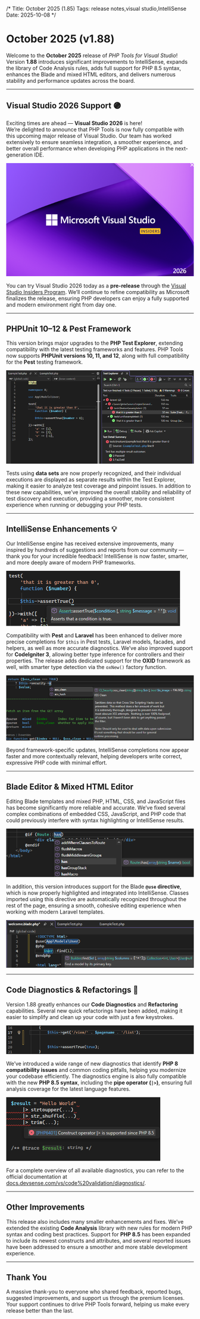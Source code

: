 /*
Title: October 2025 (1.85)
Tags: release notes,visual studio,IntelliSense
Date: 2025-10-08
*/

# October 2025 (v1.88)

Welcome to the **October 2025** release of _PHP Tools for Visual Studio_!  
Version **1.88** introduces significant improvements to IntelliSense, expands the library of Code Analysis rules, adds full support for PHP 8.5 syntax, enhances the Blade and mixed HTML editors, and delivers numerous stability and performance updates across the board.

---

## Visual Studio 2026 Support 🟣

Exciting times are ahead — **Visual Studio 2026** is here!  
We’re delighted to announce that PHP Tools is now fully compatible with this upcoming major release of Visual Studio. Our team has worked extensively to ensure seamless integration, a smoother experience, and better overall performance when developing PHP applications in the next-generation IDE.

![vs2026 splash](imgs/vs2026-splash.png)

You can try Visual Studio 2026 today as a **pre-release** through the [Visual Studio Insiders Program](https://visualstudio.microsoft.com/insiders/). We’ll continue to refine compatibility as Microsoft finalizes the release, ensuring PHP developers can enjoy a fully supported and modern environment right from day one.

---

## PHPUnit 10–12 & Pest Framework

This version brings major upgrades to the **PHP Test Explorer**, extending compatibility with the latest testing frameworks and features. PHP Tools now supports **PHPUnit versions 10, 11, and 12**, along with full compatibility for the **Pest** testing framework.

![pest tests in VS](imgs/vs2026-test-explorer.png)

Tests using **data sets** are now properly recognized, and their individual executions are displayed as separate results within the Test Explorer, making it easier to analyze test coverage and pinpoint issues. In addition to these new capabilities, we’ve improved the overall stability and reliability of test discovery and execution, providing a smoother, more consistent experience when running or debugging your PHP tests.

---

## IntelliSense Enhancements 💡

Our IntelliSense engine has received extensive improvements, many inspired by hundreds of suggestions and reports from our community — thank you for your incredible feedback! IntelliSense is now faster, smarter, and more deeply aware of modern PHP frameworks.

![Pest Test Code Completion](imgs/pest-test-completion.png)

Compatibility with **Pest** and **Laravel** has been enhanced to deliver more precise completions for `$this` in Pest tests, Laravel models, facades, and helpers, as well as more accurate diagnostics. We’ve also improved support for **CodeIgniter 3**, allowing better type inference for controllers and their properties. The release adds dedicated support for the **OXID** framework as well, with smarter type detection via the `oxNew()` factory function.

![CI3 completion](imgs/codeigniter3-completions.png)

Beyond framework-specific updates, IntelliSense completions now appear faster and more contextually relevant, helping developers write correct, expressive PHP code with minimal effort.

---

## Blade Editor & Mixed HTML Editor

Editing Blade templates and mixed PHP, HTML, CSS, and JavaScript files has become significantly more reliable and accurate. We’ve fixed several complex combinations of embedded CSS, JavaScript, and PHP code that could previously interfere with syntax highlighting or IntelliSense results.

![blade completion](imgs/blade-php-completions.png)

In addition, this version introduces support for the Blade **`@use` directive**, which is now properly highlighted and integrated into IntelliSense. Classes imported using this directive are automatically recognized throughout the rest of the page, ensuring a smooth, cohesive editing experience when working with modern Laravel templates.

![Blade @use dirctive](imgs/blade-use-support.png)

---

## Code Diagnostics & Refactorings 🧠

Version 1.88 greatly enhances our **Code Diagnostics** and **Refactoring** capabilities. Several new quick refactorings have been added, making it easier to simplify and clean up your code with just a few keystrokes.

![interpolated string refactoring](imgs/codeaction-interpolated-string.gif)

We’ve introduced a wide range of new diagnostics that identify **PHP 8 compatibility issues** and common coding pitfalls, helping you modernize your codebase efficiently. The diagnostics engine is also fully compatible with the new **PHP 8.5 syntax**, including the **pipe operator (`|>`)**, ensuring full analysis coverage for the latest language features.

![pipe operator](imgs/pipe-operator-error.png)

For a complete overview of all available diagnostics, you can refer to the official documentation at [docs.devsense.com/vs/code%20validation/diagnostics/](https://docs.devsense.com/vs/code%20validation/diagnostics/).

---

## Other Improvements

This release also includes many smaller enhancements and fixes. We’ve extended the existing **Code Analysis** library with new rules for modern PHP syntax and coding best practices. Support for **PHP 8.5** has been expanded to include its newest constructs and attributes, and several reported issues have been addressed to ensure a smoother and more stable development experience.

---

## Thank You

A massive thank-you to everyone who shared feedback, reported bugs, suggested improvements, and support us through the premium licenses.
Your support continues to drive PHP Tools forward, helping us make every release better than the last.  
